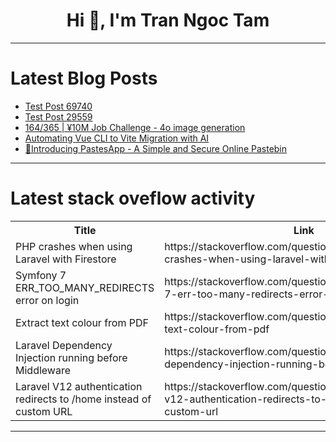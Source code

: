 <h1 align="center">Hi 👋, I'm Tran Ngoc Tam</h1>

---

# Latest Blog Posts 
<!-- BLOG-POST-LIST:START -->
- [Test Post 69740](https://dev.to/vn_tnhnguyn_7a0a11189/test-post-69740-2113)
- [Test Post 29559](https://dev.to/vn_tnhnguyn_7a0a11189/test-post-29559-mal)
- [164/365 | ¥10M Job Challenge - 4o image generation](https://dev.to/kameken100/164365-y10m-job-challenge-4o-image-generation-2hoc)
- [Automating Vue CLI to Vite Migration with AI](https://dev.to/aliozzaim/automating-vue-cli-to-vite-migration-with-ai-223f)
- [🚀Introducing PastesApp - A Simple and Secure Online Pastebin](https://dev.to/himanshu_shishodia_/introducing-pastesapp-a-simple-and-secure-online-pastebin-1kbp)
<!-- BLOG-POST-LIST:END -->

---

# Latest stack oveflow activity
<table>
  <tr><th>Title</th><th>Link</th></tr>
  <!-- STACKOVERFLOW:START --><tr><td>PHP crashes when using Laravel with Firestore</td><td>https://stackoverflow.com/questions/79536956/php-crashes-when-using-laravel-with-firestore</td></tr><tr><td>Symfony 7 ERR_TOO_MANY_REDIRECTS error on login</td><td>https://stackoverflow.com/questions/79536851/symfony-7-err-too-many-redirects-error-on-login</td></tr><tr><td>Extract text colour from PDF</td><td>https://stackoverflow.com/questions/79536822/extract-text-colour-from-pdf</td></tr><tr><td>Laravel Dependency Injection running before Middleware</td><td>https://stackoverflow.com/questions/79536575/laravel-dependency-injection-running-before-middleware</td></tr><tr><td>Laravel V12 authentication redirects to /home instead of custom URL</td><td>https://stackoverflow.com/questions/79536556/laravel-v12-authentication-redirects-to-home-instead-of-custom-url</td></tr><!-- STACKOVERFLOW:END -->
</table>

---


